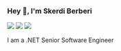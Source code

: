 ### Hey 👋, I'm Skerdi Berberi

[![](https://vistr.dev/badge?repo=keke1210.keke1210&corners=square)](https://github.com/keke1210/vistr.dev)
[![](https://img.shields.io/badge/-@keke1210-%23181717?style=flat-square&logo=github)](https://github.com/keke1210)
[![](https://img.shields.io/badge/-Skerdi%20Berberi-blue?style=flat-square&logo=Linkedin&logoColor=white&link=https://www.linkedin.com/in/skerdiberberi)](https://www.linkedin.com/in/skerdiberberi)

I am a .NET Senior Software Engineer
